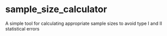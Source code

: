 # sample_size_calculator
A simple tool for calculating appropriate sample sizes to avoid type I and II statistical errors
